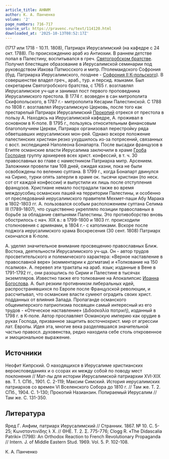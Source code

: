```yaml
---
article_title: АНФИМ
author: К. А. Панченко
volume: '2'
page_numbers: 716-717
source_url: https://pravenc.ru/text/114120.html
downloaded_at: '2025-10-13T08:52:17Z'
---
```


(1717 или 1718 - 10.11. 1808), Патриарх Иерусалимский (на кафедре с 24 окт. 1788). По происхождению араб из Антиохии. В раннем детстве попал в Палестину, воспитывался в греч. [Святогробском братстве](<https://pravenc.ru/text/Святогробском братстве.html>). Получил блестящее образование в Иерусалимской семинарии под руководством Иакова Патмосского и митр. Птолемаидского Софрония (буд. Патриарха Иерусалимского, позднее - [Софрония II К-польского](<https://pravenc.ru/text/Софрония II К-польского.html>)). В совершенстве владел греч., араб., тур. и персид. языками. Был секретарем Святогробского братства, с 1765 г. возглавлял Иерусалимское уч-ще и занимал пост первого проповедника Иерусалимского престола. В 1774 г. возведен в сан митрополита Скифопольского, в 1787 г.- митрополита Кесарии Палестинской. С 1788 по 1808 г. возглавлял Иерусалимскую Церковь, после того как престарелый Патриарх Иерусалимский [Прокопий](https://pravenc.ru/text/Прокопий.html) отрекся от престола в пользу А. Находясь на Иерусалимской кафедре, А. проживал в основном в К-поле. В 1795 г., пользуясь относительным финансовым благополучием Церкви, Патриарх организовал перестройку ряда обветшавших иерусалимских мон-рей. Однако вскоре положение палестинских христиан резко ухудшилось из-за потрясений, связанных с вост. экспедицией Наполеона Бонапарта. После высадки французов в Египте османские власти Иерусалима заключили в храме [Гроба Господня](<https://pravenc.ru/text/Гроб Господень.html>) группу архиереев всех христ. конфессий, в т. ч. 30 православных во главе с наместником Патриарха митр. Арсением. Заложники провели там 108 дней, ожидая казни, пока не были освобождены по велению султана. В 1799 г., когда Бонапарт двинулся на Сирию, турки опять заперли в храме ок. тысячи христиан (по неск. сот от каждой конфессии) и выпустили их лишь после отступления французов. Христиане немало пострадали также во время междоусобиц османских пашей на территории Палестины, и особенно от преследований иерусалимского правителя Мехмет-паши Абу Марака в 1802-1803 гг. А. пользовался особым расположением султана Селима III (1789-1807), что существенно укрепляло позиции православных в борьбе за обладание святынями Палестины. Это противоборство вновь обострилось с нач. XIX в.: в 1799-1800 и 1803 гг. происходили столкновения с армянами, в 1804 г.- с католиками. Вскоре после поджога иерусалимского храма Воскресения (30 сент. 1808) Патриарх скончался в К-поле.

А. уделял значительное внимание просвещению православных Ближ. Востока, деятельности Иерусалимского уч-ща. Он - автор трудов просветительского и полемического характера: «Верное наставление в православной вере» (комментарии к догматам) и «Толкование на 150 псалмов». А. перевел эти трактаты на араб. язык; изданные в Вене в 1791-1792 гг., они разошлись по Сирии и Палестине в тысячах экземпляров. Известно также его толкование на Апокалипсис [Иоанна Богослова](<https://pravenc.ru/text/Иоанн Богослов.html>). А. был резким противником либеральных идей, распространявшихся по Европе после Французской революции, и рассчитывал, что османские власти сумеют оградить своих христ. подданных от влияния Запада. Пропаганде османского общеимперского патриотизма посвящен самый интересный из его трудов - «Отеческое наставление» (Διδασκαλία πατρική), изданный в 1798 г. в К-поле. Автор прославляет Османскую империю как орудие в руках Господа, призванное защитить восточнохрист. мир от агрессии лат. Европы. Идея эта, многие века разделявшаяся значительной частью правосл. духовенства, редко находила себе столь откровенное и эмоциональное выражение.

## Источники

Неофит Кипрский. О находящихся в Иерусалиме христианских вероисповеданиях и о ссорах их между собой по поводу мест поклонения // Мат-лы для истории Иерусалимской патриархии XVI-XIX вв. Т. 1. СПб., 1901. С. 2-119; Максим Симский. История иерусалимских патриархов со времен VI Вселенского Собора до 1810 г. // Там же. Т. 2. СПб., 1904. С. 1-130; Прокопий Назианзин. Попираемый Иерусалим // Там же. С. 131-350.

## Литература

Яред Г. Анфим, патриарх Иерусалимский // Странник. 1867. № 10. С. 5-25; Κωνσταντινίδης ̓Ι. Χ. // ΘΗΕ. Τ. 2. Σ. 775-776; Clogg R. «The Didascalia Patriki» (1798): An Orthodox Reaction to French Revolutionary Propaganda // Intern. J. of Middle Eastern Stud. 1969. Vol. 5. P. 102-108.

К. А. Панченко
